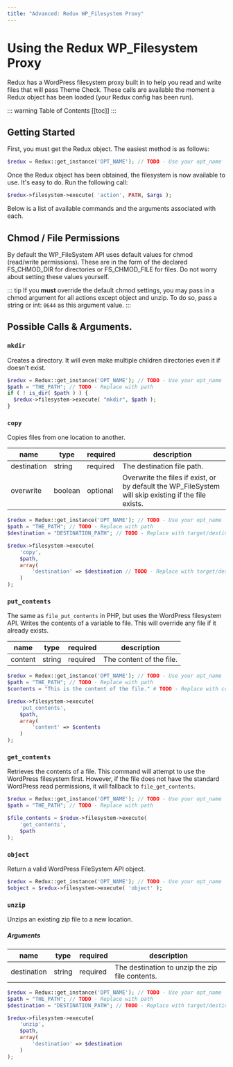 ```yaml
---
title: "Advanced: Redux WP_Filesystem Proxy"
---
```


# Using the Redux WP_Filesystem Proxy
Redux has a WordPress filesystem proxy built in to help you read and write files that will pass Theme Check. These calls are available
the moment a Redux object has been loaded (your Redux config has been run).

::: warning Table of Contents
[[toc]]
:::

## Getting Started
First, you must get the Redux object. The easiest method is as follows:

```php
$redux = Redux::get_instance('OPT_NAME'); // TODO - Use your opt_name
```

Once the Redux object has been obtained, the filesystem is now available to use. It's easy to do.  Run the following call:

```php
$redux->filesystem->execute( 'action', PATH, $args );
```

Below is a list of available commands and the arguments associated with each.

## Chmod / File Permissions
By default the WP_FileSystem API uses default values for chmod (read/write permissions). These are in the form of the 
declared FS_CHMOD_DIR for directories or FS_CHMOD_FILE for files. Do not worry about setting these values yourself.

::: tip
If you **must** override the default chmod settings, you may pass in a chmod argument for all actions except 
object and unzip. To do so, pass a string or int: `0644` as this argument value.
:::

## Possible Calls & Arguments.

### `mkdir`
Creates a directory. It will even make multiple children directories even it if doesn't exist.

```php
$redux = Redux::get_instance('OPT_NAME'); // TODO - Use your opt_name
$path = "THE_PATH"; // TODO - Replace with path
if ( ! is_dir( $path ) ) {
  $redux->filesystem->execute( "mkdir", $path );
}
```

### `copy`
Copies files from one location to another.

|name|type|required|description|
|--- |--- |--- |--- |
|destination|string|required|The destination file path.|
|overwrite|boolean|optional|Overwrite the files if exist, or by default the WP_FileSystem will skip existing if the file exists.|

```php
$redux = Redux::get_instance('OPT_NAME'); // TODO - Use your opt_name
$path = "THE_PATH"; // TODO - Replace with path
$destination = "DESTINATION_PATH"; // TODO - Replace with target/destination path

$redux->filesystem->execute( 
	'copy', 
	$path,
	array( 
		'destination' => $destination // TODO - Replace with target/destination path
	) 
);
```

### `put_contents`
The same as `file_put_contents` in PHP, but uses the WordPress filesystem API. Writes the contents of a variable 
to file. This will override any file if it already exists.

|name|type|required|description|
|--- |--- |--- |--- |
|content|string|required|The content of the file.|

```php
$redux = Redux::get_instance('OPT_NAME'); // TODO - Use your opt_name
$path = "THE_PATH"; // TODO - Replace with path
$contents = "This is the content of the file." # TODO - Replace with contents

$redux->filesystem->execute( 
	'put_contents', 
	$path,
	array( 
		'content' => $contents
	) 
);
```

### `get_contents`
Retrieves the contents of a file. This command will attempt to use the WordPress filesystem first. 
However, if the file does not have the standard WordPress read permissions, it will fallback to `file_get_contents`.

```php
$redux = Redux::get_instance('OPT_NAME'); // TODO - Use your opt_name
$path = "THE_PATH"; // TODO - Replace with path

$file_contents = $redux->filesystem->execute( 
	'get_contents', 
	$path
);
```

### `object`
Return a valid WordPress FileSystem API object.

```php
$redux = Redux::get_instance('OPT_NAME'); // TODO - Use your opt_name
$object = $redux->filesystem->execute( 'object' );
```

### `unzip`
Unzips an existing zip file to a new location.

##### Arguments
|name|type|required|description|
|--- |--- |--- |--- |
|destination|string|required|The destination to unzip the zip file contents.|

```php
$redux = Redux::get_instance('OPT_NAME'); // TODO - Use your opt_name
$path = "THE_PATH"; // TODO - Replace with path
$destination = "DESTINATION_PATH"; // TODO - Replace with target/destination path

$redux->filesystem->execute( 
	'unzip', 
	$path, 
	array( 
		'destination' => $destination 
	) 
);
```
